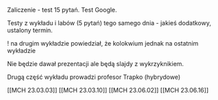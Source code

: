 Zaliczenie - test 15 pytań.  Test Google.

Testy z wykładu i labów (5 pytań) tego samego dnia - jakieś dodatkowy, ustalony termin.

! na drugim wykładzie powiedział, że kolokwium jednak na ostatnim wykładzie

Nie będzie dawał prezentacji ale będą slajdy z wykrzyknikiem.

Drugą część wykładu prowadzi profesor Trapko (hybrydowe)

[[MCH 23.03.03]]
[[MCH 23.03.10]]
[[MCH 23.06.02]]
[[MCH 23.06.16]]
